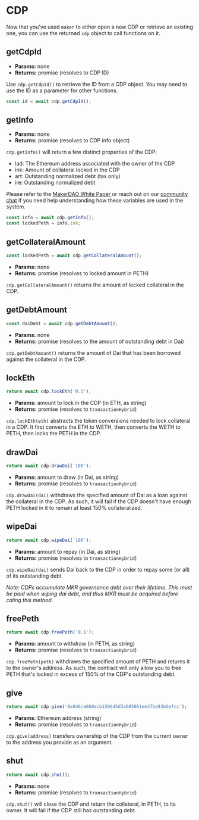 # CDP

Now that you've used `maker` to either open a new CDP or retrieve an existing one, you can use the returned `cdp` object to call functions on it.

## **getCdpId**
* **Params:** none
* **Returns:** promise (resolves to CDP ID)

Use `cdp.getCdpId()` to retrieve the ID from a CDP object. You may need to use the ID as a parameter for other functions.

```javascript
const id = await cdp.getCdpId();
```

## **getInfo**
* **Params:** none
* **Returns:** promise (resolves to CDP info object)

`cdp.getInfo()` will return a few distinct properties of the CDP:

* lad: The Ethereum address associated with the owner of the CDP
* ink: Amount of collateral locked in the CDP
* art: Outstanding normalized debt (tax only)
* ire: Outstanding normalized debt

Please refer to the [MakerDAO White Paper](https://makerdao.com/whitepaper/DaiDec17WP.pdf) or reach out on our [community chat](https://chat.makerdao.com/home) if you need help understanding how these variables are used in the system.

```javascript
const info = await cdp.getInfo();
const lockedPeth = info.ink;
```

## **getCollateralAmount**

```javascript
const lockedPeth = await cdp.getCollateralAmount();
```

* **Params:** none
* **Returns:** promise (resolves to locked amount in PETH)

`cdp.getCollateralAmount()` returns the amount of locked collateral in the CDP.


## **getDebtAmount**

```javascript
const daiDebt = await cdp.getDebtAmount();
```

* **Params:** none
* **Returns:** promise (resolves to the amount of outstanding debt in Dai)

`cdp.getDebtAmount()` returns the amount of Dai that has been borrowed against the collateral in the CDP.


## **lockEth**

```javascript
return await cdp.lockEth('0.1');
```

* **Params:** amount to lock in the CDP (in ETH, as string)
* **Returns:** promise (resolves to `transactionHybrid`)

`cdp.lockEth(eth)` abstracts the token conversions needed to lock collateral in a CDP. It first converts the ETH to WETH, then converts the WETH to PETH, then locks the PETH in the CDP.


## **drawDai**

```javascript
return await cdp.drawDai('100');
```

* **Params:** amount to draw (in Dai, as string)
* **Returns:** promise (resolves to `transactionHybrid`)

`cdp.drawDai(dai)` withdraws the specified amount of Dai as a loan against the collateral in the CDP. As such, it will fail if the CDP doesn't have enough PETH locked in it to remain at least 150% collateralized.


## **wipeDai**

```javascript
return await cdp.wipeDai('100');
```

* **Params:** amount to repay (in Dai, as string)
* **Returns:** promise (resolves to `transactionHybrid`)

`cdp.wipeDai(dai)` sends Dai back to the CDP in order to repay some (or all) of its outstanding debt.

*Note: CDPs accumulate MKR governance debt over their lifetime. This must be paid when wiping dai debt, and thus MKR must be acquired before caling this method.*

## **freePeth**

```javascript
return await cdp.freePeth('0.1');
```

* **Params:** amount to withdraw (in PETH, as string)
* **Returns:** promise (resolves to `transactionHybrid`)

`cdp.freePeth(peth)` withdraws the specified amount of PETH and returns it to the owner's address. As such, the contract will only allow you to free PETH that's locked in excess of 150% of the CDP's outstanding debt.


## **give**

```javascript
return await cdp.give('0x046ce6b8ecb159645d3a605051ee37ba93b6efcc');
```

* **Params:** Ethereum address (string)
* **Returns:** promise (resolves to `transactionHybrid`)

`cdp.give(address)` transfers ownership of the CDP from the current owner to the address you provide as an argument.


## **shut**

```javascript
return await cdp.shut();
```

* **Params:** none
* **Returns:** promise (resolves to `transactionHybrid`)

`cdp.shut()` will close the CDP and return the collateral, in PETH, to its owner. It will fail if the CDP still has outstanding debt.

